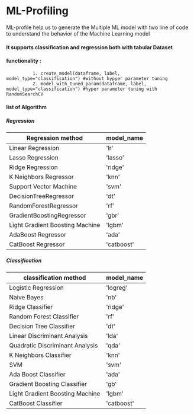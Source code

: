 # ML-Profiling
ML-profile help us to generate the Multiple ML model with two line of code to understand the behavior of the Machine Learning model
#### It supports classification and regression both with tabular Dataset 
#### functionality :
              1. create_model(dataframe, label, model_type="classification") #without hypyer parameter tuning
              2. model_with_tuned_param(dataframe, label, model_type="classification") #hyper parameter tuning with RandomSearchCV
              

#### list of Algorithm 

##### Regression

| Regression method               |model_name  |
|---------------------------------| -----------|
|Linear Regression                | 'lr'       |
|Lasso Regression                 | 'lasso'    |
|Ridge Regression                 | 'ridge'    |
|K Neighbors Regressor            | 'knn'      |
|Support Vector Machine           | 'svm'      |
|DecisionTreeRegressor            | 'dt'       |
|RandomForestRegressor            | 'rf'       |
|GradientBoostingRegressor        | 'gbr'      |
|Light Gradient Boosting Machine  | 'lgbm'     |
|AdaBoost Regressor               | 'ada'      |
|CatBoost Regressor               | 'catboost' |


##### Classification

|classification method           | model_name|
|--------------------------------|-----------|
|Logistic Regression             |'logreg'   |
|Naive Bayes                     |'nb'       |
|Ridge Classifier                |'ridge'    |
|Random Forest Classifier        |'rf'       |
|Decision Tree Classifier        |'dt'       |
|Linear Discriminant Analysis    |'lda'      |
|Quadratic Discriminant Analysis |'qda'      |
|K Neighbors Classifier          |'knn'      |
|SVM                             |'svm'      |
|Ada Boost Classifier            |'ada'      |
|Gradient Boosting Classifier    |'gb'       |
|Light Gradient Boosting Machine |'lgbm'     |
|CatBoost Classifier             |'catboost' |

